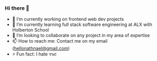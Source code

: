 ### Hi there 👋


- 🔭 I’m currently working on frontend web dev projects
- 🌱 I’m currently learning full stack software engineering at ALX with Holberton School
- 👯 I’m looking to collaborate on any project in my area of expertise
- 📫 How to reach me: Contact me on my email (hellonathnael@gmail.com)
- ⚡ Fun fact: I hate ገንፎ
